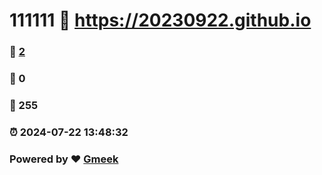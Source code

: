 # 111111 :link: https://20230922.github.io 
### :page_facing_up: [2](https://20230922.github.io/tag.html) 
### :speech_balloon: 0 
### :hibiscus: 255 
### :alarm_clock: 2024-07-22 13:48:32 
### Powered by :heart: [Gmeek](https://github.com/Meekdai/Gmeek)
